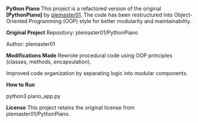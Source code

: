 **Python Piano** 
This project is a refactored version of the original **[PythonPiano]** by [plemaster01](URL).
The code has been restructured into Object-Oriented Programming (OOP) style for better modularity and maintainability.

**Original Project**
Repository: plemaster01/PythonPiano

Author: plemaster01

**Modifications Made**
Rewrote procedural code using OOP principles (classes, methods, encapsulation).

Improved code organization by separating logic into modular components.

**How to Run**

python3 piano_app.py

**License**
This project retains the original license from plemaster01/PythonPiano.
